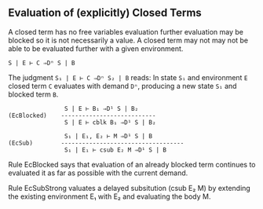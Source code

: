 
## Evaluation of (explicitly) Closed Terms
A closed term has no free variables evaluation further evaluation may be blocked
so it is not necessarily a value. A closed term may not may not be able to be
evaluated further with a given environment.

```
S | E ⊢ C ⇒Dⁿ S | B
```
The judgment `S₁ | E ⊢ C ⇒Dⁿ S₂ | B` reads:
In state `S₁` and environment `E` closed term `C` evaluates with demand `Dⁿ`,
producing a new state `S₁` and blocked term `B`.

```
                S | E ⊢ B₁ ⇒D¹ S | B₂
(EcBlocked)    ---------------------------
                S | E ⊢ cblk B₁ ⇒D¹ S | B₂

                S₁ | E₁, E₂ ⊢ M ⇒D¹ S | B
(EcSub)        -----------------------------------
                S₁ | E₁ ⊢ csub E₂ M ⇒D¹ S | B
```
Rule EcBlocked says that evaluation of an already blocked term continues
to evaluated it as far as possible with the current demand.

Rule EcSubStrong valuates a delayed subsitution (csub E₂ M) by extending
the existing environment E₁ with E₂ and evaluating the body M.


